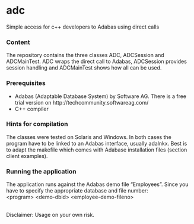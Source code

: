 # adc
Simple access for c++ developers to Adabas using direct calls

<h3>Content</h3>
The repository contains the three classes ADC, ADCSession and ADCMainTest. ADC wraps the direct call to Adabas, ADCSession provides session handling and ADCMainTest shows how all can be used.

<h3>Prerequisites</h3>
<ul>
  <li>Adabas (Adaptable Database System) by Software AG. There is a free trial version on http://techcommunity.softwareag.com/</li>
  <li>C++ compiler</li>
</ul>

<h3>Hints for compilation</h3>
The classes were tested on Solaris and Windows. In both cases the program have to be linked to an Adabas interface, usually adalnkx. Best is to adapt the makefile which comes with Adabase installation files (section client examples).

<h3>Running the application</h3>
The application runs against the Adabas demo file “Employees”. Since you have to specify the appropriate database and file number:<br>
&ltprogram&gt &ltdemo-dbid&gt &ltemployee-demo-fileno&gt

<br>Disclaimer: Usage on your own risk.
